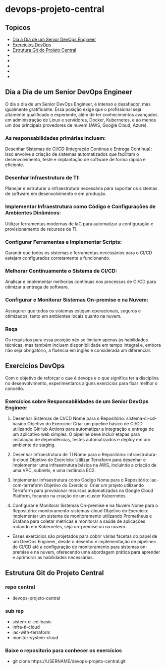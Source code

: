 # devops-projeto-central

## Topicos
- [Dia a Dia de um Senior DevOps Engineer](#Dia-a-Dia-de-um-Senior-DevOps-Engineer)
- [Exercicios DevOps](#Exercicios-DevOps)
- [Estrutura Git do Projeto Central](#Estrutura-Git-do-Projeto-Central)
- [](#)
- [](#)
- [](#)
- [](#)
- [](#)


## Dia a Dia de um Senior DevOps Engineer
O dia a dia de um Senior DevOps Engineer, é intenso e desafiador, mas igualmente gratificante. Essa posição exige que o profissional seja altamente qualificado e experiente, além de ter conhecimentos avançados em administração de Linux e servidores, Docker, Kubernetes, e ao menos um dos principais provedores de nuvem (AWS, Google Cloud, Azure).

### As responsabilidades primárias incluem:
Desenhar Sistemas de CI/CD (Integração Contínua e Entrega Contínua): Isso envolve a criação de sistemas automatizados que facilitam o desenvolvimento, teste e implantação de software de forma rápida e eficiente.

### Desenhar Infraestrutura de TI: 
Planejar e estruturar a infraestrutura necessária para suportar os sistemas de software em desenvolvimento e em produção.

### Implementar Infraestrutura como Código e Configurações de Ambientes Dinâmicos: 
Utilizar ferramentas modernas de IaC para automatizar a configuração e provisionamento de recursos de TI.

### Configurar Ferramentas e Implementar Scripts: 
Garantir que todos os sistemas e ferramentas necessários para o CI/CD estejam configurados corretamente e funcionando.

### Melhorar Continuamente o Sistema de CI/CD: 
Analisar e implementar melhorias contínuas nos processos de CI/CD para otimizar a entrega de software.

### Configurar e Monitorar Sistemas On-premise e na Nuvem: 
Assegurar que todos os sistemas estejam operacionais, seguros e otimizados, tanto em ambientes locais quanto na nuvem.

### Reqs
Os requisitos para essa posição não se limitam apenas às habilidades técnicas, mas também incluem disponibilidade em tempo integral e, embora não seja obrigatório, a fluência em inglês é considerada um diferencial.

## Exercicios DevOps
Com o objetivo de reforçar o que é devops e o que significa ter a disciplina no desenvolvimento, experimentaros alguns exercicios para fixar melhor o conceito.

### Exercícios sobre Responsabilidades de um Senior DevOps Engineer

1. Desenhar Sistemas de CI/CD
Nome para o Repositório: sistema-ci-cd-basico
Objetivo do Exercício: Criar um pipeline básico de CI/CD utilizando GitHub Actions para automatizar a integração e entrega de um aplicativo web simples. O pipeline deve incluir etapas para instalação de dependências, testes automatizados e deploy em um ambiente de staging.

2. Desenhar Infraestrutura de TI
Nome para o Repositório: infraestrutura-ti-cloud
Objetivo do Exercício: Utilizar Terraform para desenhar e implementar uma infraestrutura básica na AWS, incluindo a criação de uma VPC, subnets, e uma instância EC2.

3. Implementar Infraestrutura como Código
Nome para o Repositório: iac-com-terraform
Objetivo do Exercício: Criar um projeto utilizando Terraform para provisionar recursos automatizados na Google Cloud Platform, focando na criação de um cluster Kubernetes.

4. Configurar e Monitorar Sistemas On-premise e na Nuvem
Nome para o Repositório: monitoramento-sistemas-cloud
Objetivo do Exercício: Implementar um sistema de monitoramento utilizando Prometheus e Grafana para coletar métricas e monitorar a saúde de aplicações rodando em Kubernetes, seja on-premise ou na nuvem.

- Esses exercícios são projetados para cobrir várias facetas do papel de um DevOps Engineer, desde o desenho e implementação de pipelines de CI/CD até a configuração de monitoramento para sistemas on-premise e na nuvem, oferecendo uma abordagem prática para aprender e aprimorar as habilidades necessárias.

## Estrutura Git do Projeto Central

### repo central
- devops-projeto-central

### sub rep
- sistem-ci-cd-basic
- infra-ti-cloud
- iac-with-terraform
- monitor-system-cloud

### Baixe o repositorio para conhecer os exercícios
- git clone https://USERNAME/devops-projeto-central.git